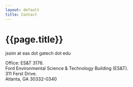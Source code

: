```yaml
---
layout: default
title: Contact
---
```

# {{page.title}}

jssim at eas dot gatech dot edu

Office: ES&T 3176.  
Ford Environmental Science & Technology Building (ES&T).  
311 Ferst Drive.  
Atlanta, GA 30332-0340
